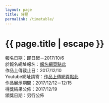 ```yaml
---
layout: page
title: 時程
permalink: /timetable/
---
```


<h1 class="page-title">{{ page.title | escape }}</h1>

報名日期：即日起－2017/10/6   
於報名網址報名：<a href="{{ site.registrationurl | escape }}" target="_blank">報名網頁點此</a>  
作品上傳截止日：2017/12/10    
Youtube網址請寄：<a href="{{ site.uploadurl | escape }}" target="_blank">作品上傳網頁點此</a>    
作品展示期間：2017/12/12－12/15    
得獎結果公佈：2017/12/19    
頒獎日期：另行公佈  
